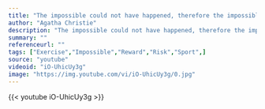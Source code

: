 ```yaml
---
title: "The impossible could not have happened, therefore the impossible must be possible in spite of appearances."
author: "Agatha Christie"
description: "The impossible could not have happened, therefore the impossible must be possible in spite of appearances. - Agatha Christie quotes from GetInspired365.com"
summary: ""
referenceurl: ""
tags: ["Exercise","Impossible","Reward","Risk","Sport",]
source: "youtube"
videoid: "iO-UhicUy3g"
image: "https://img.youtube.com/vi/iO-UhicUy3g/0.jpg"
---
```


{{< youtube iO-UhicUy3g >}}
